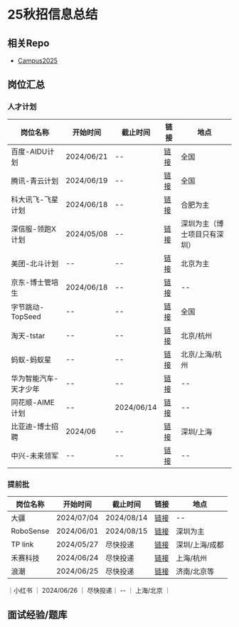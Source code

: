 # 25秋招信息总结


## 相关Repo

- [Campus2025](https://github.com/NAOSI-DLUT/Campus2025)

## 岗位汇总

### 人才计划

| 岗位名称 | 开始时间 | 截止时间 | 链接 | 地点 |
| --- | --- | --- | --- |  --- |
| 百度-AIDU计划 | 2024/06/21 | -- | [链接](https://talent.baidu.com/jobs/list?projectType=3&recruitType=GRADUATE) | 全国 |
| 腾讯-青云计划 | 2024/06/19 | -- | [链接](https://join.qq.com/qingyun.html) | 全国 |
| 科大讯飞-飞星计划 | 2024/06/18 | -- | [链接](https://campus.iflytek.com/official-pc/jobList) | 合肥为主 |
| 深信服-领跑X计划 | 2024/05/08 | -- | [链接](https://hr.sangfor.com/campucompon/Delivery/3943) | 深圳为主（博士项目只有深圳） |
| 美团-北斗计划 | -- | -- | [链接](https://zhaopin.meituan.com/web/beidou) | 北京为主 |
| 京东-博士管培生 | 2024/06/18 | -- | [链接](https://mp.weixin.qq.com/s/T8ddBWprbIaClGILyzfNkA) | -- |
| 字节跳动-TopSeed | -- | -- | [链接](https://jobs.bytedance.com/campus) | 全国 |
| 淘天-tstar |  -- | -- | [链接](https://talent.taotian.com/campus/position-list?campusType=star&lang=zh) | 北京/杭州 |
| 蚂蚁-蚂蚁星 | -- | -- | [链接](https://talent.antgroup.com/campus-full-list?antStar) | 北京/上海/杭州 |
| 华为智能汽车-天才少年 | -- | -- | [链接](https://mp.weixin.qq.com/s?__biz=MzkyNzU5NjcwMg==&mid=2247484948&idx=2&sn=72015cc3de443300e277d513aa13a7c8&chksm=c224efe5f55366f376d8cf23db42acd0cd176d37adea6e41e94b2e3962ccb8ec7d4b1e05877c&token=764513816&lang=zh_CN&scene=21#wechat_redirect) | -- |
| 同花顺-AIME计划 | -- | 2024/06/14 | [链接](https://mp.weixin.qq.com/s?__biz=MzkyNzU5NjcwMg==&mid=2247484938&idx=1&sn=116b2897e18b411905f75897b6cf5871&chksm=c224effbf55366ed39210967a07d22ad448a668c75c7d8a053c3985d6ae1b1afdff22f7b36f9&token=764513816&lang=zh_CN&scene=21#wechat_redirect) | -- |
| 比亚迪-博士招聘 | 2024/06 | --| [链接](https://job.byd.com/portal/pc/#/school/schoolPhQ?1wdfb1LbMwhz4TymXhCJbg==) | 深圳/上海 | 
| 中兴-未来领军 | -- | -- | [链接](https://job.zte.com.cn/cn/campus-recruitment/Recruitment_positions/future.html) | -- |

### 提前批

| 岗位名称 | 开始时间 | 截止时间 | 链接 | 地点 |
| --- | --- | --- | --- |  --- |
| 大疆 | 2024/07/04 | 2024/08/14 | [链接](https://mp.weixin.qq.com/s/F-2iuckFka_KIUwRfd5OSw) | -- |
| RoboSense | 2024/06/01 | 2024/08/15 | [链接](https://mp.weixin.qq.com/s/n4UaEKk1yK2wdH2KZPHuMw) | 深圳为主 |
| TP link | 2024/05/27 | 尽快投递 | [链接](https://career.tplinkglobal.com/campus/jobs) | 深圳/上海/成都 |
| 禾赛科技 | 2024/06/24 | 尽快投递 | [链接](https://kwh0jtf778.jobs.feishu.cn/229043) | 上海/杭州 |
| 浪潮 | 2024/06/25 | 尽快投递 | [链接](http://career.inspur.com/campus2024/campus.html#md_box) | 济南/北京等 |
｜小红书 ｜ 2024/06/26 ｜ 尽快投递｜  -- ｜ 上海/北京 ｜


## 面试经验/题库
